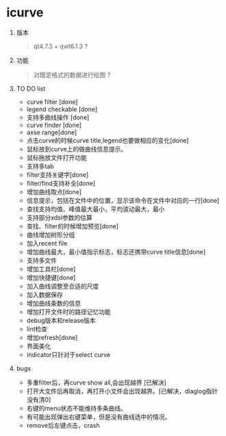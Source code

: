 icurve
==

1. 版本   
   > qt4.7.3 + qwt6.1.3
   > ?
2. 功能
   > 对既定格式的数据进行绘图
   > ?
3. TO DO list
   - curve filter [done]
   - legend checkable [done]
   - 支持多曲线操作 [done]
   - curve finder  [done]
   - axse  range[done]
   - 点击curve的时候curve title,legend也要做相应的变化[done]
   - 鼠标放到curve上的做曲线信息提示。
   - 鼠标拖放文件打开功能
   - 支持多tab
   - filter支持关键字[done]
   - filter/find支持补全[done]
   - 增加曲线取点[done]
   - 信息提示，包括在文件中的位置，显示该命令在文件中对应的一行[done]
   - 查找支持均值、峰值最大最小，平均波动最大，最小
   - 支持部分xdsl参数的估算
   - 查找、filter的时候增加预览[done]
   - 曲线增加树形分组
   - 加入recent file
   - 增加曲线最大，最小值指示标志，标志还携带curve title信息[done]   
   - 支持多文件
   - 增加工具栏[done]
   - 增加快捷键[done]
   - 加入曲线调整至合适的尺度
   - 加入数据保存
   - 增加曲线条数的信息
   - 增加打开文件时的路径记忆功能
   - debug版本和release版本
   - lint检查
   - 增加refresh[done]
   - 界面美化
   - indicator只针对于select curve

1. bugs
   - 多重filter后，再curve show all,会出现越界 [已解决]
   - 打开大文件后再取消，再打开小文件会出现越界。[已解决，diaglog指针没有清0]
   - 右键的menu状态不能维持多条曲线。
   - 有可能出现弹出右键菜单，但是没有曲线选中的情况。
   - remove后左键点击，crash